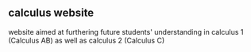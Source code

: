 ## calculus website

website aimed at furthering future students' understanding in calculus 1 (Calculus AB) as well as calculus 2 (Calculus C)